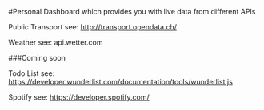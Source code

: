 
#Personal Dashboard which provides you with live data from different APIs

Public Transport
see: http://transport.opendata.ch/

Weather
see: api.wetter.com

###Coming soon

Todo List
see: https://developer.wunderlist.com/documentation/tools/wunderlist.js

Spotify
see: https://developer.spotify.com/



